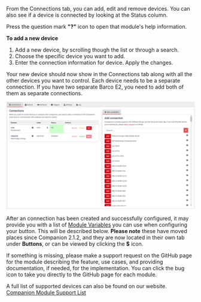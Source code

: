 From the Connections tab, you can add, edit and remove devices. You can also see if a device is connected by looking at the Status column.

Press the question mark **"?"** icon to open that module's help information.

**To add a new device**

1.  Add a new device, by scrolling though the list or through a search.
2.  Choose the specific device you want to add.
3.  Enter the connection information for device. Apply the changes.

Your new device should now show in the Connections tab along with all the other devices you want to control.
Each device needs to be a separate connection. If you have two separate Barco E2, you need to add both of them as separate connections.

![Connection](images/instance.png?raw=true 'Connection')

After an connection has been created and successfully configured, it may provide you with a list of [Module Variables](#header-dynamic-variables) you can use when configuring your button. This will be described below. **Please note** these have moved places since Companion 2.1.2, and they are now located in their own tab under **Buttons**, or can be viewed by clicking the **$** icon.

If something is missing, please make a support request on the GitHub page for the module describing the feature, use cases, and providing documentation, if needed, for the implementation. You can click the bug icon to take you directly to the GitHub page for each module.

A full list of supported devices can also be found on our website. [Companion Module Support List](https://bitfocus.io/support)